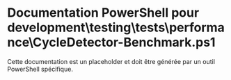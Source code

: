 # Documentation PowerShell pour development\testing\tests\performance\CycleDetector-Benchmark.ps1

Cette documentation est un placeholder et doit être générée par un outil PowerShell spécifique.
